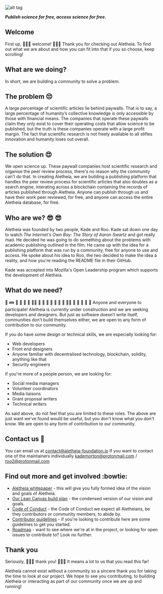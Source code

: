 ![alt tag](https://cloud.githubusercontent.com/assets/24201238/24583976/ced4c43e-179f-11e7-9c40-c0988c346f55.png)

_**Publish science for free, access science for free.**_

## Welcome

First up, :tada::confetti_ball::tada: welcome! :tada::confetti_ball::tada:
Thank you for checking out Aletheia. To find out what we are about and how you can fit into that if you so choose, keep scrolling!

## What are we doing?

In short, we are building a community to solve a problem.

## The problem  :pensive:

A large percentage of scientific articles lie behind paywalls. That is to say, a large percentage of humanity’s collective knowledge is only accessible by those with financial means. The companies that operate these paywalls claim they only exist to cover their operating costs that allow science to be published, but the truth is these companies operate with a large profit margin. The fact that scientific research is not freely available to all stifles innovation and humanity loses out overall.

## The solution :heart_eyes:

We open science up. These paywall companies host scientific research and organise the peer review process, there's no reason why the community can't do that. In creating Aletheia, we are building a publishing platform that handles the peer review process for scientific articles that also doubles as a search engine, interating across a blockchain containing the records of articles published through Aletheia. Anyone can publish through us and have their work peer reviewed, for free, and anyone can access the entire Aletheia database, for free. 

## Who are we? :sunglasses: :sunglasses:

Aletheia was founded by two people, Kade and Roo. Kade sat down one day to watch _The Internet's Own Boy: The Story of Aaron Swartz_ and got really mad. He decided he was going to do something about the problems with academic publishing outlined in the film. He came up with the idea for a publishing platform that was run by a community, free for anyone to use and access. He spoke about his idea to Roo, the two decided to make the idea a reality, and how you're reading the README file in their GitHub.

Kade was accepted into Mozilla's Open Leadership program which supports the development of Aletheia.

## What do we need?

:couple: :family: :two_men_holding_hands: :two_women_holding_hands: :dancer: :dancers: :ok_woman: :boy: :girl: :woman: :man: :baby: :older_woman: :older_man: :man_with_turban: :construction_worker: :cop: :angel: :princess: :dragon_face:
Anyone and everyone to participate! Aletheia is currently under construction and we are seeking developers and designers. But just as software doesn’t write itself, communities don’t build themselves either, we are open to any form of contribution to our community.

If you do have some design or technical skills, we are especially looking for:
* Web developers
* Front end designers
* Anyone familiar with decentralised technology, blockchain, solidity, anything like that
* Security engineers

If you're more of a people person, we are looking for:
* Social media managers
* Volunteer coordinators
* Media liaisons
* Grant proposal writers
* Technical writers

As said above, do not feel that you are limited to these roles. The above are just want we've found would be useful, but you don't know what you don't know. We are open to any form of contribution to our community.

## Contact us  :email:

You can email us at contact@aletheia-foundation.io If you want to contact one of the maintainers individually kademorton@protonmail.com / roo2@protonmail.com 

## Find out more and get involved  :bowtie:

* [Aletheia whitepaper](https://github.com/aletheia-foundation/whitepaper) - this will give you fully formed idea of the vision and goals of Aletheia.
* [Our Lean Canvas build plan](https://docs.google.com/presentation/d/1Joti0YzRRg9qDcwiIjfHtvckJNUCguQJol9K22GriFE/edit#slide=id.p) - the condensed version of our vision and goals.
* [Code of Conduct](https://github.com/aletheia-foundation/admin/blob/master/CODE-OF-CONDUCT.md) - the Code of Conduct we expect all Aletheians, be they contributors or community members, to abide by.
* [Contributor guidelines](https://github.com/aletheia-foundation/admin/blob/master/CONTRIBUTOR-GUIDELINES.md) - if you're looking to contribute here are some guidelines to get you started.
* [Roadmap](https://github.com/aletheia-foundation/admin/blob/master/ROADMAP.md) - want to see where we're at in the project, or looking for open issues to contribute to? Look no further.

## Thank you

Seriously, :tada::confetti_ball::tada: thank you! :tada::confetti_ball::tada: It means a lot to us that you read this far!

Aletheia cannot exist without a community so a sincere thank you for taking the time to look at our project. We hope to see you contributing, to building Aletheia or interacting as part of our community once we are up and running!
